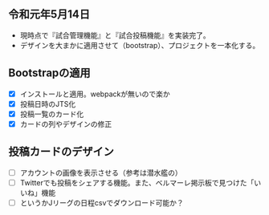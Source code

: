## 令和元年5月14日
- 現時点で『試合管理機能』と『試合投稿機能』を実装完了。
- デザインを大まかに適用させて（bootstrap）、プロジェクトを一本化する。

## Bootstrapの適用
- [x] インストールと適用。webpackが無いので楽か
- [x] 投稿日時のJTS化
- [x] 投稿一覧のカード化
 - [x] カードの列やデザインの修正

## 投稿カードのデザイン
- [ ] アカウントの画像を表示させる（参考は潜水艦の）
- [ ] Twitterでも投稿をシェアする機能。また、ベルマーレ掲示板で見つけた「いいね」機能
- [ ] というかJリーグの日程csvでダウンロード可能か？